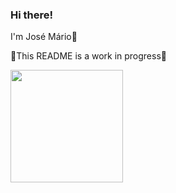 ### Hi there!
I'm José Mário👋

🚧This README is a work in progress🚧
<!--
**MF853/MF853** is a ✨ _special_ ✨ repository because its `README.md` (this file) appears on your GitHub profile.

Here are some ideas to get you started:

- 🔭 I’m currently working on ...
- 🌱 I’m currently learning Python and React Native
- 👯 I’m looking to collaborate on ...
- 🤔 I’m looking for help with ...
- 💬 Ask me about ...
- 📫 How to reach me: ...
- 😄 Pronouns: ...
- ⚡ Fun fact: ...
-->
 <div>
  <a href ="http://beacons.ai/MF853">
    <img height="180cm" src="[![Anurag's GitHub stats](https://github-readme-stats.vercel.app/api?MF853=anuraghazra)](https://github.com/anuraghazra/github-readme-stats)
">
</div>
